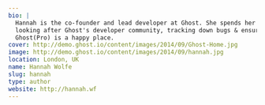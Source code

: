 ```yaml
---
bio: | 
  Hannah is the co-founder and lead developer at Ghost. She spends her days
  looking after Ghost's developer community, tracking down bugs & ensuring
  Ghost(Pro) is a happy place.
cover: http://demo.ghost.io/content/images/2014/09/Ghost-Home.jpg
image: http://demo.ghost.io/content/images/2014/09/hannah.jpg
location: London, UK
name: Hannah Wolfe
slug: hannah
type: author
website: http://hannah.wf
---
```

